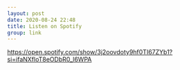 ```yaml
---
layout: post
date: 2020-08-24 22:48
title: Listen on Spotify
group: link
---
```


https://open.spotify.com/show/3j2oovdoty9hf0TI67ZYb1?si=ifaNXfloT8eODbR0_l6WPA
